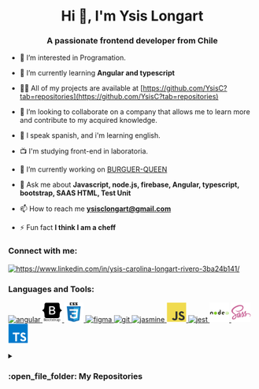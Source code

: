 
<h1 align="center">Hi 👋, I'm Ysis Longart</h1>
<h3 align="center">A passionate frontend developer from Chile</h3>

- 👀 I’m interested in Programation.

- 🌱 I’m currently learning **Angular and typescript**

- 👨‍💻 All of my projects are available at [https://github.com/YsisC?tab=repositories](https://github.com/YsisC?tab=repositories)

- 💞️ I’m looking to collaborate on a company that allows me to learn more and contribute to my acquired knowledge.

- 🌟 I speak spanish, and i'm learning english.

- 📺 I'm studying front-end in laboratoria.

-  🔭 I’m currently working on [BURGUER-QUEEN](https://github.com/YsisC/DEV003-burger-queen-api-client)

- 💬 Ask me about **Javascript, node.js, firebase, Angular, typescript, bootstrap, SAAS HTML, Test Unit**

- 📫 How to reach me **ysisclongart@gmail.com**

- ⚡ Fun fact **I think I am a cheff**


<h3 align="left">Connect with me:</h3>
<p align="left">

<a href="https://www.linkedin.com/in/ysis-carolina-longart-rivero-3ba24b141/" target="blank"><img align="center" src="https://raw.githubusercontent.com/rahuldkjain/github-profile-readme-generator/master/src/images/icons/Social/linked-in-alt.svg" alt="https://www.linkedin.com/in/ysis-carolina-longart-rivero-3ba24b141/" height="30" width="40" /></a>
</p>

<h3 align="left">Languages and Tools:</h3>
<p align="left"> <a href="https://angular.io" target="_blank" rel="noreferrer"> <img src="https://angular.io/assets/images/logos/angular/angular.svg" alt="angular" width="40" height="40"/> </a> <a href="https://getbootstrap.com" target="_blank" rel="noreferrer"> <img src="https://raw.githubusercontent.com/devicons/devicon/master/icons/bootstrap/bootstrap-plain-wordmark.svg" alt="bootstrap" width="40" height="40"/> </a> <a href="https://www.w3schools.com/css/" target="_blank" rel="noreferrer"> <img src="https://raw.githubusercontent.com/devicons/devicon/master/icons/css3/css3-original-wordmark.svg" alt="css3" width="40" height="40"/> </a> <a href="https://www.figma.com/" target="_blank" rel="noreferrer"> <img src="https://www.vectorlogo.zone/logos/figma/figma-icon.svg" alt="figma" width="40" height="40"/> </a> <a href="https://git-scm.com/" target="_blank" rel="noreferrer"> <img src="https://www.vectorlogo.zone/logos/git-scm/git-scm-icon.svg" alt="git" width="40" height="40"/> </a> <a href="https://jasmine.github.io/" target="_blank" rel="noreferrer"> <img src="https://www.vectorlogo.zone/logos/jasmine/jasmine-icon.svg" alt="jasmine" width="40" height="40"/> </a> <a href="https://developer.mozilla.org/en-US/docs/Web/JavaScript" target="_blank" rel="noreferrer"> <img src="https://raw.githubusercontent.com/devicons/devicon/master/icons/javascript/javascript-original.svg" alt="javascript" width="40" height="40"/> </a> <a href="https://jestjs.io" target="_blank" rel="noreferrer"> <img src="https://www.vectorlogo.zone/logos/jestjsio/jestjsio-icon.svg" alt="jest" width="40" height="40"/> </a> <a href="https://nodejs.org" target="_blank" rel="noreferrer"> <img src="https://raw.githubusercontent.com/devicons/devicon/master/icons/nodejs/nodejs-original-wordmark.svg" alt="nodejs" width="40" height="40"/> </a> <a href="https://sass-lang.com" target="_blank" rel="noreferrer"> <img src="https://raw.githubusercontent.com/devicons/devicon/master/icons/sass/sass-original.svg" alt="sass" width="40" height="40"/> </a> <a href="https://www.typescriptlang.org/" target="_blank" rel="noreferrer"> <img src="https://raw.githubusercontent.com/devicons/devicon/master/icons/typescript/typescript-original.svg" alt="typescript" width="40" height="40"/> </a> </p>

<details><summary><h3> :open_file_folder: My Repositories </h3></summary>

## 🚀 Burguer Queen
[![TypeScript](https://img.shields.io/badge/--3178C6?logo=typescript&logoColor=ffffff)](https://www.typescriptlang.org/)
[![git](https://img.shields.io/badge/--F05032?logo=git&logoColor=ffffff)](http://git-scm.com/)
[![GitHub](https://img.shields.io/badge/--181717?logo=github&logoColor=ffffff)](https://github.com/)
[![Figma](https://img.shields.io/badge/--F24E1E?logo=figma&logoColor=ffffff)](https://www.figma.com/)
<p align = "center"><a href="https://github.com/YsisC/DEV003-burger-queen-api-client">
	Burguer queen - API CLIENT
	</>
</p>

## 🚀 Md-links

[![JavaScript](https://img.shields.io/badge/--F7DF1E?logo=javascript&logoColor=000)](https://www.javascript.com/)
[![git](https://img.shields.io/badge/--F05032?logo=git&logoColor=ffffff)](http://git-scm.com/)
[![GitHub](https://img.shields.io/badge/--181717?logo=github&logoColor=ffffff)](https://github.com/)
[![Figma](https://img.shields.io/badge/--F24E1E?logo=figma&logoColor=ffffff)](https://www.figma.com/)
<p align = "center"><a href="https://github.com/YsisC/DEV003-md-links">
	Library md.links(NPM)
	</>
</p>
	
## 🚀Social Network

[![JavaScript](https://img.shields.io/badge/--F7DF1E?logo=javascript&logoColor=000)](https://www.javascript.com/)
[![git](https://img.shields.io/badge/--F05032?logo=git&logoColor=ffffff)](http://git-scm.com/)
[![GitHub](https://img.shields.io/badge/--181717?logo=github&logoColor=ffffff)](https://github.com/)
[![Figma](https://img.shields.io/badge/--F24E1E?logo=figma&logoColor=ffffff)](https://www.figma.com/)
	
<p align = "center"><a href="https://github.com/YsisC/DEV003-md-links">
	Social Network - Red social
	</>
</p>


## 🚀 Card validation

[![JavaScript](https://img.shields.io/badge/--F7DF1E?logo=javascript&logoColor=000)](https://www.javascript.com/)
[![git](https://img.shields.io/badge/--F05032?logo=git&logoColor=ffffff)](http://git-scm.com/)
[![GitHub](https://img.shields.io/badge/--181717?logo=github&logoColor=ffffff)](https://github.com/)
[![Figma](https://img.shields.io/badge/--F24E1E?logo=figma&logoColor=ffffff)](https://www.figma.com/)
	
<p align = "center"><a href="https://github.com/YsisC/DEV003-card-validation">
	Card Validation (Javascript)
	</>
</p>
	
	
## 🚀 Guess my number a game

[![JavaScript](https://img.shields.io/badge/--F7DF1E?logo=javascript&logoColor=000)](https://www.javascript.com/)
[![git](https://img.shields.io/badge/--F05032?logo=git&logoColor=ffffff)](http://git-scm.com/)
[![GitHub](https://img.shields.io/badge/--181717?logo=github&logoColor=ffffff)](https://github.com/)

	
<p align = "center"><a href="https://guesmynumbergame.netlify.app/">
	Gues my number (Javascript)
	</>
</p>

	


